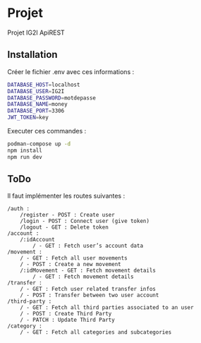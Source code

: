 # Projet

Projet IG2I ApiREST

## Installation

Créer le fichier .env avec ces informations :
```sh
DATABASE_HOST=localhost
DATABASE_USER=IG2I
DATABASE_PASSWORD=motdepasse
DATABASE_NAME=money
DATABASE_PORT=3306
JWT_TOKEN=key
```

Executer ces commandes :
```sh
podman-compose up -d
npm install
npm run dev
```

## ToDo

Il faut implémenter les routes suivantes :

```
/auth :
    /register - POST : Create user
    /login - POST : Connect user (give token)
    /logout - GET : Delete token
/account : 
    /:idAccount 
        / - GET : Fetch user’s account data
/movement : 
    / - GET : Fetch all user movements
    / - POST : Create a new movement
    /:idMovement - GET : Fetch movement details
        / - GET : Fetch movement details
/transfer : 
    / - GET : Fetch user related transfer infos
    / - POST : Transfer between two user account 
/third-party : 
    / - GET : Fetch all third parties associated to an user
    / - POST : Create Third Party
    / - PATCH : Update Third Party
/category : 
    / - GET : Fetch all categories and subcategories
```